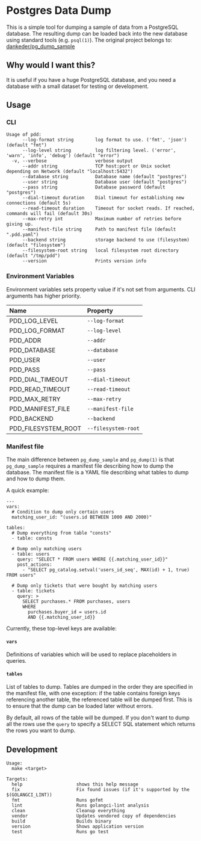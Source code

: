 # Postgres Data Dump

This is a simple tool for dumping a sample of data from a PostgreSQL database.
The resulting dump can be loaded back into the new database using standard tools
(e.g. `psql(1)`). The original project belongs to: [dankeder/pg_dump_sample](https://github.com/dankeder/pg_dump_sample)

## Why would I want this?

It is useful if you have a huge PostgreSQL database, and you need a
database with a small dataset for testing or development.

## Usage

### CLI

```
Usage of pdd:
      --log-format string        log format to use. ('fmt', 'json') (default "fmt")
      --log-level string         log filtering level. ('error', 'warn', 'info', 'debug') (default "error")
  -v, --verbose                  verbose output
      --addr string              TCP host:port or Unix socket depending on Network (default "localhost:5432")
      --database string          Database name (default "postgres")
      --user string              Database user (default "postgres")
      --pass string              Database password (default "postgres")
      --dial-timeout duration    Dial timeout for establishing new connections (default 5s)
      --read-timeout duration    Timeout for socket reads. If reached, commands will fail (default 30s)
      --max-retry int            Maximum number of retries before giving up.
      --manifest-file string     Path to manifest file (default ".pdd.yaml")
      --backend string           storage backend to use (filesystem) (default "filesystem")
      --filesystem-root string   local filesystem root directory (default "/tmp/pdd")
      --version                  Prints version info
```


### Environment Variables

Environment variables sets property value if it's not set from arguments. CLI arguments has higher priority.

| Name | Property |
|:---|:---|
| PDD_LOG_LEVEL | `--log-format` |
| PDD_LOG_FORMAT | `--log-level` |
| PDD_ADDR | `--addr` |
| PDD_DATABASE | `--database` |
| PDD_USER | `--user` |
| PDD_PASS | `--pass` |
| PDD_DIAL_TIMEOUT | `--dial-timeout` |
| PDD_READ_TIMEOUT | `--read-timeout` |
| PDD_MAX_RETRY | `--max-retry` |
| PDD_MANIFEST_FILE | `--manifest-file` |
| PDD_BACKEND | `--backend` |
| PDD_FILESYSTEM_ROOT | `--filesystem-root` |

### Manifest file

The main difference between `pg_dump_sample` and `pg_dump(1)` is that
`pg_dump_sample` requires a manifest file describing how to dump the database.
The manifest file is a YAML file describing what tables to dump and how to dump
them.

A quick example:

    ---
    vars:
      # Condition to dump only certain users
      matching_user_id: "(users.id BETWEEN 1000 AND 2000)"

    tables:
      # Dump everything from table "consts"
      - table: consts

      # Dump only matching users
      - table: users
        query: "SELECT * FROM users WHERE {{.matching_user_id}}"
        post_actions:
          - "SELECT pg_catalog.setval('users_id_seq', MAX(id) + 1, true) FROM users"

      # Dump only tickets that were bought by matching users
      - table: tickets
        query: >
          SELECT purchases.* FROM purchases, users
          WHERE
            purchases.buyer_id = users.id
            AND {{.matching_user_id}}


Currently, these top-level keys are available:

#### `vars`

Definitions of variables which will be used to replace placeholders in queries.

#### `tables`

List of tables to dump. Tables are dumped in the order they are specified in the
manifest file, with one exception: if the table contains foreign keys
referencing another table, the referenced table will be dumped first. This is to
ensure that the dump can be loaded later without errors.

By default, all rows of the table will be dumped. If you don't want to dump all
the rows use the `query` to specify a SELECT SQL statement which returns the
rows you want to dump.

## Development 

```
Usage:
  make <target>

Targets:
  help                    shows this help message
  fix                     Fix found issues (if it's supported by the $(GOLANGCI_LINT))
  fmt                     Runs gofmt
  lint                    Runs golangci-lint analysis
  clean                   Cleanup everything
  vendor                  Updates vendored copy of dependencies
  build                   Builds binary
  version                 Shows application version
  test                    Runs go test
```
